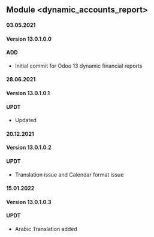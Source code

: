 ## Module <dynamic_accounts_report>

#### 03.05.2021
#### Version 13.0.1.0.0
#### ADD
- Initial commit for Odoo 13 dynamic financial reports


#### 28.06.2021
#### Version 13.0.1.0.1
#### UPDT
- Updated

#### 20.12.2021
#### Version 13.0.1.0.2
#### UPDT
- Translation issue and Calendar format issue

#### 15.01.2022
#### Version 13.0.1.0.3
#### UPDT
- Arabic Translation added



